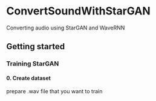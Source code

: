 # ConvertSoundWithStarGAN

Converting audio using StarGAN and WaveRNN

## Getting started
### Training StarGAN
#### 0. Create dataset

prepare .wav file that you want to train
